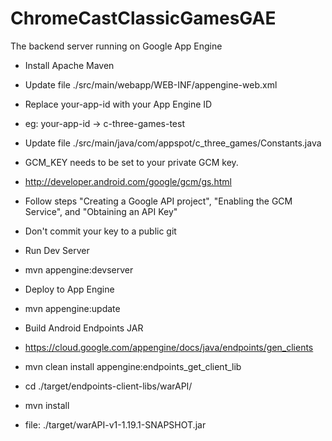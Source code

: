 ChromeCastClassicGamesGAE
=========================

The backend server running on Google App Engine

* Install Apache Maven

* Update file ./src/main/webapp/WEB-INF/appengine-web.xml
 * Replace your-app-id with your App Engine ID
 * eg: your-app-id -> c-three-games-test
* Update file ./src/main/java/com/appspot/c_three_games/Constants.java
 * GCM_KEY needs to be set to your private GCM key.
 * http://developer.android.com/google/gcm/gs.html
 * Follow steps "Creating a Google API project", "Enabling the GCM Service", and "Obtaining an API Key"
 * Don't commit your key to a public git
* Run Dev Server
 * mvn appengine:devserver
* Deploy to App Engine
 * mvn appengine:update
* Build Android Endpoints JAR
 * https://cloud.google.com/appengine/docs/java/endpoints/gen_clients
 * mvn clean install appengine:endpoints_get_client_lib
 * cd ./target/endpoints-client-libs/warAPI/
 * mvn install
 * file: ./target/warAPI-v1-1.19.1-SNAPSHOT.jar
